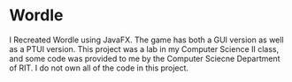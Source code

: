 # Wordle
I Recreated Wordle using JavaFX. The game has both a GUI version as well as a PTUI version. This project was a lab in my Computer Science II class, and some code was provided to me by the Computer Sciecne Department of RIT. I do not own all of the code in this project. 
